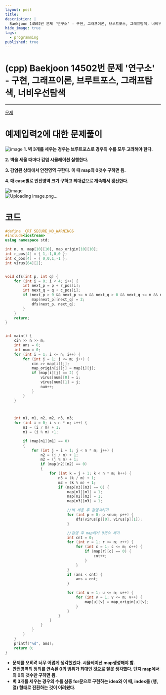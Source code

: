 ```yaml
---
layout: post
title: 
description: |
  Baekjoon 14502번 문제 '연구소' - 구현, 그래프이론, 브루트포스, 그래프탐색, 너비우선탐색
hide_image: true
tags:
  - programming
published: true
---
```


# (cpp) Baekjoon 14502번 문제 '연구소' - 구현, 그래프이론, 브루트포스, 그래프탐색, 너비우선탐색
* * *
[문제](https://www.acmicpc.net/problem/14502)   
   
# 예제입력2에 대한 문제풀이
![image](https://user-images.githubusercontent.com/69246778/219909141-75625566-7ecf-4700-bf67-8dfead06fc3f.png)
**1. 벽 3개를 세우는 경우는 브루트포스로 경우의 수를 모두 고려해야 한다.**   
   
**2. 벽을 세울 때마다 감염 시뮬레이션 실행한다.**   
   
**3. 감염된 상태에서 안전영역 구한다. 이 때 map의 0갯수 구하면 됨.**   
   
**4. 매 case별로 안전영역 크기 구하고 최대값으로 계속해서 갱신한다.**   
   
![image](https://user-images.githubusercontent.com/69246778/222606534-851cdc4e-1edc-4045-983b-24bba92bcdf6.png)   
![Uploading image.png…]()   
   
# 코드
```cpp
#define _CRT_SECURE_NO_WARNINGS
#include<iostream>
using namespace std;

int n, m, map[10][10], map_origin[10][10];
int r_pos[4] = { 1,-1,0,0 };
int c_pos[4] = { 0,0,1,-1 };
int virus[64][2];


void dfs(int p, int q) {
	for (int i = 0; i < 4; i++) {
		int next_p = p + r_pos[i];
		int next_q = q + c_pos[i];
		if (next_p > 0 && next_p <= n && next_q > 0 && next_q <= m && map[next_p][next_q] == 0) {
			map[next_p][next_q] = 2;
			dfs(next_p, next_q);
		}
	}
	return;
}


int main() {
	cin >> n >> m;
	int ans = 0;
	int num = 0;
	for (int i = 1; i <= n; i++) {
		for (int j = 1; j <= m; j++) {
			cin >> map[i][j];
			map_origin[i][j] = map[i][j];
			if (map[i][j] == 2) {
				virus[num][0] = i;
				virus[num][1] = j;
				num++;
			}
		}
	}



	int n1, m1, n2, m2, n3, m3;
	for (int i = 0; i < n * m; i++) {
		n1 = (i / m) + 1;
		m1 = (i % m) +1;

		if (map[n1][m1] == 0)
		{
			for (int j = i + 1; j < n * m; j++) {
				n2 = (j / m) + 1;
				m2 = (j % m) + 1;
				if (map[n2][m2] == 0)
				{
					for (int k = j + 1; k < n * m; k++) {
						n3 = (k / m) + 1;
						m3 = (k % m) + 1;
						if (map[n3][m3] == 0) {
							map[n1][m1] = 1;
							map[n2][m2] = 1;
							map[n3][m3] = 1;

							//벽 세운 후 감염시키기
							for (int p = 0; p <num; p++) {
								dfs(virus[p][0], virus[p][1]);
							}

							//감염 후 map에서 0갯수 세기
							int cnt = 0;
							for (int r = 1; r <= n; r++) {
								for (int c = 1; c <= m; c++) {
									if (map[r][c] == 0) {
										cnt++;
									}
								}
							}
							if (ans < cnt) {
								ans = cnt;
							}

							for (int u = 1; u <= n; u++) {
								for (int v = 1; v <= m; v++) {
									map[u][v] = map_origin[u][v];
								}
							}
						}
					}
				}
			}
		}
	}
	printf("%d", ans);
	return 0;
}
```   

* **문제를 오히려 너무 어렵게 생각했었다. 시뮬레이션 map생성해야 함.**
* **안전영역의 정의를 연속된 0의 범위가 최대인 것으로 잘못 생각했다. 단지 map에서의 0의 갯수만 구하면 됨.**
* **벽 3개를 세우는 경우의 수를 삼중 for문으로 구현하는 idea와 이 때, index를 (행,열) 형태로 전환하는 것이 어려웠다.**
